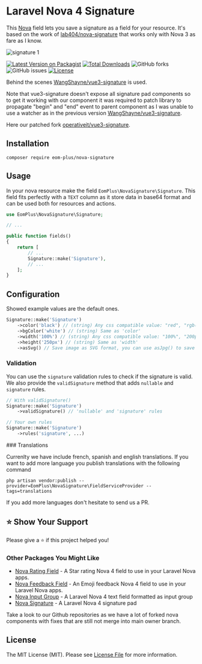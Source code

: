 # Laravel Nova 4 Signature

This [Nova](https://nova.laravel.com/) field lets you save a signature as a field for your resource.
It's based on the work of [lab404/nova-signature](https://packagist.org/packages/lab404/nova-signature) that works only with Nova 3 as fare as I know.

![signature 1](https://github.com/operativeit/nova-signature/assets/188766/0d46c72d-987d-4d3c-a0cf-5edcdd18efb8)

[![Latest Version on Packagist](https://img.shields.io/packagist/v/operativeit/nova-signature.svg?style=flat-square)](https://packagist.org/packages/operativeit/nova-signature)
[![Total Downloads](https://img.shields.io/packagist/dt/operativeit/nova-signature.svg?style=flat-square)](https://packagist.org/packages/operativeit/nova-signature)
![GitHub forks](https://img.shields.io/github/forks/operativeit/nova-signature)
![GitHub issues](https://img.shields.io/github/issues/operativeit/nova-signature)
[![License](https://img.shields.io/packagist/l/operativeit/nova-signature)](https://github.com/operativeit/nova-signature/blob/master/LICENSE.md)

Behind the scenes [WangShayne/vue3-signature](https://github.com/WangShayne/vue3-signature) is used.

Note that vue3-signature doesn't expose all signature pad components so to get it working with our component it was required to patch library to propagate "begin" and "end" event to parent component as I was unable to use a watcher as in the previous version [WangShayne/vue3-signature](https://github.com/WangShayne/vue3-signature).

Here our patched fork [operativeit/vue3-signature](https://github.com/operativeit/vue3-signature).

## Installation

`composer require eom-plus/nova-signature`

## Usage

In your nova resource make the field `EomPlus\NovaSignature\Signature`.
This field fits perfectly with a `TEXT` column as it store data in base64 format and can be used both for resources and actions.

```php
use EomPlus\NovaSignature\Signature;

// ...

public function fields()
{
    return [
        // ...
        Signature::make('Signature'),
        // ...
    ];
}
```

## Configuration

Showed example values are the default ones.

```php
Signature::make('Signature')
    ->color('black') // (string) Any css compatible value: "red", "rgb(0, 0, 0)", ...
    ->bgColor('white') // (string) Same as 'color'
    ->width('100%') // (string) Any css compatible value: "100%", "200px", ...
    ->height('250px') // (string) Same as 'width'
    ->asSvg() // Save image as SVG format, you can use asJpg() to save as JPEG instead. By default format is PNG.
```

### Validation

You can use the `signature` validation rules to check if the signature is valid.
We also provide the `validSignature` method that adds `nullable` and `signature` rules.

```php
// With validSignature() 
Signature::make('Signature')
    ->validSignature() // 'nullable' and 'signature' rules

// Your own rules
Signature::make('Signature')
    ->rules('signature', ...) 
```
### Translations

Currenlty we have include  french, spanish and english translations.
If you want to add more language you publish  translations with the following command

```
php artisan vendor:publish --provider=EomPlus\NovaSignature\FieldServiceProvider --tags=translations
```

If you add more languages don't hesitate to send us a PR.

## ⭐️ Show Your Support

Please give a ⭐️ if this project helped you!

### Other Packages You Might Like

- [Nova Rating Field](https://github.com/operativeit/nova-rating-field) - A Star rating Nova 4 field to use in your Laravel Nova apps.
- [Nova Feedback Field](https://github.com/operativeit/nova-feedback-field) - An Emoji feedback Nova 4 field to use in your Laravel Nova apps.
- [Nova Input Group](https://github.com/operativeit/nova-input-group) - A Laravel Nova 4 text field formatted as input group
- [Nova Signature](https://github.com/operativeit/nova-signature) - A Laravel Nova 4 signature pad
 
Take a look to our Github repositories as we have a lot of forked nova components with fixes that are still not merge into main owner branch.

## License

The MIT License (MIT). Please see [License File](https://github.com/operativeit/nova-signature/blob/master/LICENSE.md) for more information.

